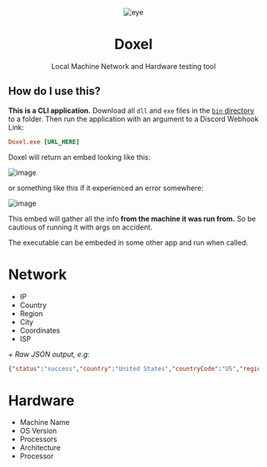 <div align="center">
  
  ![eye](https://github.com/Dismalitie/Doxel/assets/118924562/f2fcb86f-9b32-4c6e-8233-ed6386a94bca)



  # Doxel

 Local Machine Network and Hardware testing tool
</div>

## How do I use this?
**This is a CLI application.** Download all `dll` and `exe` files in the [`bin` directory](https://github.com/Dismalitie/Doxel/tree/main/Doxel/bin/Debug) to a folder. Then run the application with an argument to a Discord Webhook Link:
```ini
Doxel.exe [URL_HERE]
```
Doxel will return an embed looking like this:

![image](https://github.com/Dismalitie/Doxel/assets/118924562/47c63024-9a3d-479f-b063-eb8edbc74b92)

or something like this if it experienced an error somewhere:

![image](https://github.com/Dismalitie/Doxel/assets/118924562/9d38b5b5-8875-49ae-9efb-ce4edd354507)

This embed will gather all the info **from the machine it was run from.** So be cautious of running it with args on accident.

The executable can be embeded in some other app and run when called.


# Network

* IP
* Country
* Region
* City
* Coordinates
* ISP

*+ Raw JSON output, e.g:*
```json
{"status":"success","country":"United States","countryCode":"US","region":"VA","regionName":"Virginia","city":"Ashburn","zip":"20149","lat":39.03,"lon":-77.5,"timezone":"America/New_York","isp":"Google LLC","org":"Google Public DNS","as":"AS15169 Google LLC","query":"8.8.8.8"}
```

# Hardware

* Machine Name
* OS Version
* Processors
* Architecture
* Processor
